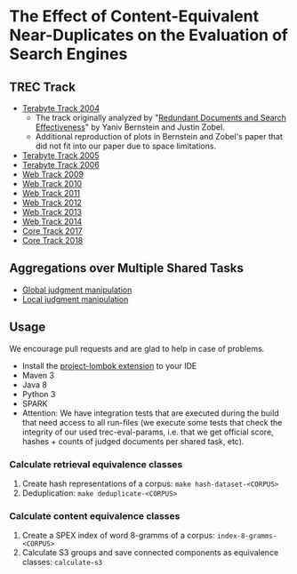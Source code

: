 # The Effect of Content-Equivalent Near-Duplicates on the Evaluation of Search Engines

## TREC Track

* [Terabyte Track 2004](results/terabyte/2004/README.md)
  * The track originally analyzed by "[Redundant Documents and Search Effectiveness](https://doi.org/10.1145/1099554.1099733)" by Yaniv Bernstein and Justin Zobel.
  * Additional reproduction of plots in Bernstein and Zobel's paper that did not fit into our paper due to space limitations.
* [Terabyte Track 2005](results/terabyte/2005/README.md)
* [Terabyte Track 2006](results/terabyte/2006/README.md)
* [Web Track 2009](results/web/2009/README.md)
* [Web Track 2010](results/web/2010/README.md)
* [Web Track 2011](results/web/2011/README.md)
* [Web Track 2012](results/web/2012/README.md)
* [Web Track 2013](results/web/2013/README.md)
* [Web Track 2014](results/web/2014/README.md)
* [Core Track 2017](results/core/2017/README.md)
* [Core Track 2018](results/core/2018/README.md)

## Aggregations over Multiple Shared Tasks

* [Global judgment manipulation](results/aggregations/README-GLOBAL.md)
* [Local judgment manipulation](results/aggregations/README-LOCAL.md)

## Usage

We encourage pull requests and are glad to help in case of problems.

* Install the [project-lombok extension](https://projectlombok.org/) to your IDE
* Maven 3
* Java 8
* Python 3
* SPARK
* Attention: We have integration tests that are executed during the build that need access to all run-files (we execute some tests that check the integrity of our used trec-eval-params, i.e. that we get official score, hashes + counts of judged documents per shared task, etc).


### Calculate retrieval equivalence classes

1. Create hash representations of a corpus: `make hash-dataset-<CORPUS>`
2. Deduplication: `make deduplicate-<CORPUS>`

### Calculate content equivalence classes

1. Create a SPEX index of word 8-gramms of a corpus: `index-8-gramms-<CORPUS>`
2. Calculate S3 groups and save connected components as equivalence classes: `calculate-s3`


